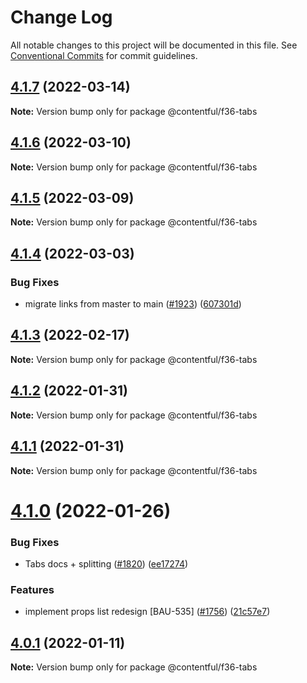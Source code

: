 # Change Log

All notable changes to this project will be documented in this file.
See [Conventional Commits](https://conventionalcommits.org) for commit guidelines.

## [4.1.7](https://github.com/contentful/forma-36/compare/@contentful/f36-tabs@4.1.6...@contentful/f36-tabs@4.1.7) (2022-03-14)

**Note:** Version bump only for package @contentful/f36-tabs





## [4.1.6](https://github.com/contentful/forma-36/compare/@contentful/f36-tabs@4.1.5...@contentful/f36-tabs@4.1.6) (2022-03-10)

**Note:** Version bump only for package @contentful/f36-tabs





## [4.1.5](https://github.com/contentful/forma-36/compare/@contentful/f36-tabs@4.1.4...@contentful/f36-tabs@4.1.5) (2022-03-09)

**Note:** Version bump only for package @contentful/f36-tabs





## [4.1.4](https://github.com/contentful/forma-36/compare/@contentful/f36-tabs@4.1.3...@contentful/f36-tabs@4.1.4) (2022-03-03)


### Bug Fixes

* migrate links from master to main  ([#1923](https://github.com/contentful/forma-36/issues/1923)) ([607301d](https://github.com/contentful/forma-36/commit/607301d57a2e83190d2aa298120ddb8493e8c429))





## [4.1.3](https://github.com/contentful/forma-36/compare/@contentful/f36-tabs@4.1.2...@contentful/f36-tabs@4.1.3) (2022-02-17)

**Note:** Version bump only for package @contentful/f36-tabs





## [4.1.2](https://github.com/contentful/forma-36/compare/@contentful/f36-tabs@4.1.1...@contentful/f36-tabs@4.1.2) (2022-01-31)

**Note:** Version bump only for package @contentful/f36-tabs





## [4.1.1](https://github.com/contentful/forma-36/compare/@contentful/f36-tabs@4.1.0...@contentful/f36-tabs@4.1.1) (2022-01-31)

**Note:** Version bump only for package @contentful/f36-tabs





# [4.1.0](https://github.com/contentful/forma-36/compare/@contentful/f36-tabs@4.0.1...@contentful/f36-tabs@4.1.0) (2022-01-26)


### Bug Fixes

* Tabs docs + splitting ([#1820](https://github.com/contentful/forma-36/issues/1820)) ([ee17274](https://github.com/contentful/forma-36/commit/ee17274cd818498252767ce0a634c6d4556af78f))


### Features

* implement props list redesign [BAU-535]  ([#1756](https://github.com/contentful/forma-36/issues/1756)) ([21c57e7](https://github.com/contentful/forma-36/commit/21c57e72008b75990d03af4e7500edc1c7f3d26d))





## [4.0.1](https://github.com/contentful/forma-36/compare/@contentful/f36-tabs@4.0.0...@contentful/f36-tabs@4.0.1) (2022-01-11)

**Note:** Version bump only for package @contentful/f36-tabs
